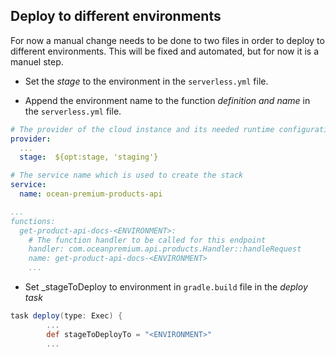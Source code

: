 ## Deploy to different environments

For now a manual change needs to be done to two files in order to deploy to different environments.
This will be fixed and automated, but for now it is a manuel step.


- Set the _stage_ to the environment in the `serverless.yml` file.

- Append the environment name to the function _definition and name_ in the `serverless.yml` file.

```yaml
# The provider of the cloud instance and its needed runtime configuration
provider:
  ...
  stage:  ${opt:stage, 'staging'}

# The service name which is used to create the stack
service:
  name: ocean-premium-products-api

...
functions:
  get-product-api-docs-<ENVIRONMENT>:
    # The function handler to be called for this endpoint
    handler: com.oceanpremium.api.products.Handler::handleRequest
    name: get-product-api-docs-<ENVIRONMENT>
    ...
```  

- Set _stageToDeploy to environment in `gradle.build` file in the _deploy task_

```groovy
task deploy(type: Exec) {
        ...
        def stageToDeployTo = "<ENVIRONMENT>"
        ...
```